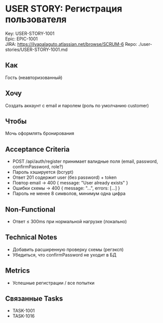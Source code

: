 # USER STORY: Регистрация пользователя
Key: USER-STORY-1001  
Epic: EPIC-1001  
JIRA: https://ilyapalaguto.atlassian.net/browse/SCRUM-6
Repo: ./user-stories/USER-STORY-1001.md

## Как
Гость (неавторизованный)

## Хочу
Создать аккаунт с email и паролем (роль по умолчанию customer)

## Чтобы
Мочь оформлять бронирования

## Acceptance Criteria
- POST /api/auth/register принимает валидные поля (email, password, confirmPassword, role?)
- Пароль хэшируется (bcrypt)
- Ответ 201 содержит user (без password) + token
- Повтор email → 400 { message: "User already exists" }
- Ошибки схемы → 400 { message: "...", errors: [...] }
- Пароль не менее 8 символов, минимум одна цифра

## Non-Functional
- Ответ ≤ 300ms при нормальной нагрузке (локально)

## Technical Notes
- Добавить расширенную проверку схемы (регэксп)
- Убедиться, что confirmPassword не уходит в БД

## Metrics
- Успешные регистрации / все попытки

## Связанные Tasks
- TASK-1001
- TASK-1016
